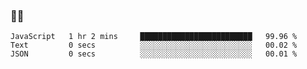 ### 👨‍💻

<!--START_SECTION:waka-->

```text
JavaScript   1 hr 2 mins     █████████████████████████   99.96 %
Text         0 secs          ░░░░░░░░░░░░░░░░░░░░░░░░░   00.02 %
JSON         0 secs          ░░░░░░░░░░░░░░░░░░░░░░░░░   00.01 %
```

<!--END_SECTION:waka-->
